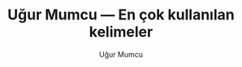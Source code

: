 ---
layout: yazar
title: Uğur Mumcu — En çok kullanılan kelimeler
description: Uğur Mumcu eserlerinin kelime sıklığı grafiği.
author: Uğur Mumcu
author_slug: ugur-mumcu
avatar: /assets/img/yazarlar/ugur-mumcu.png
permalink: /yazar/ugur-mumcu-en-cok-kullanilan-kelimeler/
lang: tr
titles:
- Kontrgerilla Öğretileri
- 12 Eylül Adaleti
- Çağın Suçu
- Yolsuzluk Şiddet Bağımlılık
- Kazım Karabekir Anlatıyor
- Sakıncalı Piyade
- Devlet Silah Adalet
- Gazi Paşa'ya Suikast
---